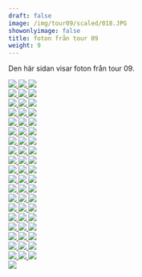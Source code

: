 ```yaml
---  
draft: false  
image: /img/tour09/scaled/018.JPG  
showonlyimage: false  
title: foton från tour 09  
weight: 9  
---
```


Den här sidan visar foton från tour 09.

<div class="col-md-8"> <div class="row">  
<a href="/img/tour09/scaled/001.JPG" data-toggle="lightbox"         data-gallery="example-gallery" class="col-sm-4">
<img src="/img/tour09/thumbs/001.JPG" class="img-fluid"> </a>  
<a href="/img/tour09/scaled/002.JPG" data-toggle="lightbox"         data-gallery="example-gallery" class="col-sm-4">
<img src="/img/tour09/thumbs/002.JPG" class="img-fluid"> </a>  
<a href="/img/tour09/scaled/003.JPG" data-toggle="lightbox"         data-gallery="example-gallery" class="col-sm-4">
<img src="/img/tour09/thumbs/003.JPG" class="img-fluid"> </a> </div>
<div class="row">  
<a href="/img/tour09/scaled/004.JPG" data-toggle="lightbox"         data-gallery="example-gallery" class="col-sm-4">
<img src="/img/tour09/thumbs/004.JPG" class="img-fluid"> </a>  
<a href="/img/tour09/scaled/005.JPG" data-toggle="lightbox"         data-gallery="example-gallery" class="col-sm-4">
<img src="/img/tour09/thumbs/005.JPG" class="img-fluid"> </a>  
<a href="/img/tour09/scaled/006.JPG" data-toggle="lightbox"         data-gallery="example-gallery" class="col-sm-4">
<img src="/img/tour09/thumbs/006.JPG" class="img-fluid"> </a> </div>
<div class="row">  
<a href="/img/tour09/scaled/007.JPG" data-toggle="lightbox"         data-gallery="example-gallery" class="col-sm-4">
<img src="/img/tour09/thumbs/007.JPG" class="img-fluid"> </a>  
<a href="/img/tour09/scaled/008.JPG" data-toggle="lightbox"         data-gallery="example-gallery" class="col-sm-4">
<img src="/img/tour09/thumbs/008.JPG" class="img-fluid"> </a>  
<a href="/img/tour09/scaled/009.JPG" data-toggle="lightbox"         data-gallery="example-gallery" class="col-sm-4">
<img src="/img/tour09/thumbs/009.JPG" class="img-fluid"> </a> </div>
<div class="row">  
<a href="/img/tour09/scaled/010.JPG" data-toggle="lightbox"         data-gallery="example-gallery" class="col-sm-4">
<img src="/img/tour09/thumbs/010.JPG" class="img-fluid"> </a>  
<a href="/img/tour09/scaled/011.JPG" data-toggle="lightbox"         data-gallery="example-gallery" class="col-sm-4">
<img src="/img/tour09/thumbs/011.JPG" class="img-fluid"> </a>  
<a href="/img/tour09/scaled/012.JPG" data-toggle="lightbox"         data-gallery="example-gallery" class="col-sm-4">
<img src="/img/tour09/thumbs/012.JPG" class="img-fluid"> </a> </div>
<div class="row">  
<a href="/img/tour09/scaled/013.JPG" data-toggle="lightbox"         data-gallery="example-gallery" class="col-sm-4">
<img src="/img/tour09/thumbs/013.JPG" class="img-fluid"> </a>  
<a href="/img/tour09/scaled/014.JPG" data-toggle="lightbox"         data-gallery="example-gallery" class="col-sm-4">
<img src="/img/tour09/thumbs/014.JPG" class="img-fluid"> </a>  
<a href="/img/tour09/scaled/015.JPG" data-toggle="lightbox"         data-gallery="example-gallery" class="col-sm-4">
<img src="/img/tour09/thumbs/015.JPG" class="img-fluid"> </a> </div>
<div class="row">  
<a href="/img/tour09/scaled/016.JPG" data-toggle="lightbox"         data-gallery="example-gallery" class="col-sm-4">
<img src="/img/tour09/thumbs/016.JPG" class="img-fluid"> </a>  
<a href="/img/tour09/scaled/017.JPG" data-toggle="lightbox"         data-gallery="example-gallery" class="col-sm-4">
<img src="/img/tour09/thumbs/017.JPG" class="img-fluid"> </a>  
<a href="/img/tour09/scaled/018.JPG" data-toggle="lightbox"         data-gallery="example-gallery" class="col-sm-4">
<img src="/img/tour09/thumbs/018.JPG" class="img-fluid"> </a> </div>
<div class="row">  
<a href="/img/tour09/scaled/019.JPG" data-toggle="lightbox"         data-gallery="example-gallery" class="col-sm-4">
<img src="/img/tour09/thumbs/019.JPG" class="img-fluid"> </a>  
<a href="/img/tour09/scaled/020.JPG" data-toggle="lightbox"         data-gallery="example-gallery" class="col-sm-4">
<img src="/img/tour09/thumbs/020.JPG" class="img-fluid"> </a>  
<a href="/img/tour09/scaled/021.JPG" data-toggle="lightbox"         data-gallery="example-gallery" class="col-sm-4">
<img src="/img/tour09/thumbs/021.JPG" class="img-fluid"> </a> </div>
<div class="row">  
<a href="/img/tour09/scaled/022.JPG" data-toggle="lightbox"         data-gallery="example-gallery" class="col-sm-4">
<img src="/img/tour09/thumbs/022.JPG" class="img-fluid"> </a>  
<a href="/img/tour09/scaled/023.JPG" data-toggle="lightbox"         data-gallery="example-gallery" class="col-sm-4">
<img src="/img/tour09/thumbs/023.JPG" class="img-fluid"> </a>  
<a href="/img/tour09/scaled/024.JPG" data-toggle="lightbox"         data-gallery="example-gallery" class="col-sm-4">
<img src="/img/tour09/thumbs/024.JPG" class="img-fluid"> </a> </div>
<div class="row">  
<a href="/img/tour09/scaled/025.JPG" data-toggle="lightbox"         data-gallery="example-gallery" class="col-sm-4">
<img src="/img/tour09/thumbs/025.JPG" class="img-fluid"> </a>  
<a href="/img/tour09/scaled/026.JPG" data-toggle="lightbox"         data-gallery="example-gallery" class="col-sm-4">
<img src="/img/tour09/thumbs/026.JPG" class="img-fluid"> </a>  
<a href="/img/tour09/scaled/027.JPG" data-toggle="lightbox"         data-gallery="example-gallery" class="col-sm-4">
<img src="/img/tour09/thumbs/027.JPG" class="img-fluid"> </a> </div>
<div class="row">  
<a href="/img/tour09/scaled/028.JPG" data-toggle="lightbox"         data-gallery="example-gallery" class="col-sm-4">
<img src="/img/tour09/thumbs/028.JPG" class="img-fluid"> </a>  
<a href="/img/tour09/scaled/029.JPG" data-toggle="lightbox"         data-gallery="example-gallery" class="col-sm-4">
<img src="/img/tour09/thumbs/029.JPG" class="img-fluid"> </a>  
<a href="/img/tour09/scaled/030.JPG" data-toggle="lightbox"         data-gallery="example-gallery" class="col-sm-4">
<img src="/img/tour09/thumbs/030.JPG" class="img-fluid"> </a> </div>
<div class="row">  
<a href="/img/tour09/scaled/031.JPG" data-toggle="lightbox"         data-gallery="example-gallery" class="col-sm-4">
<img src="/img/tour09/thumbs/031.JPG" class="img-fluid"> </a>  
<a href="/img/tour09/scaled/032.JPG" data-toggle="lightbox"         data-gallery="example-gallery" class="col-sm-4">
<img src="/img/tour09/thumbs/032.JPG" class="img-fluid"> </a>  
<a href="/img/tour09/scaled/033.JPG" data-toggle="lightbox"         data-gallery="example-gallery" class="col-sm-4">
<img src="/img/tour09/thumbs/033.JPG" class="img-fluid"> </a> </div>
<div class="row">  
<a href="/img/tour09/scaled/034.JPG" data-toggle="lightbox"         data-gallery="example-gallery" class="col-sm-4">
<img src="/img/tour09/thumbs/034.JPG" class="img-fluid"> </a>  
<a href="/img/tour09/scaled/035.JPG" data-toggle="lightbox"         data-gallery="example-gallery" class="col-sm-4">
<img src="/img/tour09/thumbs/035.JPG" class="img-fluid"> </a>  
<a href="/img/tour09/scaled/036.JPG" data-toggle="lightbox"         data-gallery="example-gallery" class="col-sm-4">
<img src="/img/tour09/thumbs/036.JPG" class="img-fluid"> </a> </div>
<div class="row">  
<a href="/img/tour09/scaled/037.JPG" data-toggle="lightbox"         data-gallery="example-gallery" class="col-sm-4">
<img src="/img/tour09/thumbs/037.JPG" class="img-fluid"> </a>  
<a href="/img/tour09/scaled/038.JPG" data-toggle="lightbox"         data-gallery="example-gallery" class="col-sm-4">
<img src="/img/tour09/thumbs/038.JPG" class="img-fluid"> </a>  
<a href="/img/tour09/scaled/039.JPG" data-toggle="lightbox"         data-gallery="example-gallery" class="col-sm-4">
<img src="/img/tour09/thumbs/039.JPG" class="img-fluid"> </a> </div>
<div class="row">  
<a href="/img/tour09/scaled/040.JPG" data-toggle="lightbox"         data-gallery="example-gallery" class="col-sm-4">
<img src="/img/tour09/thumbs/040.JPG" class="img-fluid"> </a>  
<a href="/img/tour09/scaled/041.JPG" data-toggle="lightbox"         data-gallery="example-gallery" class="col-sm-4">
<img src="/img/tour09/thumbs/041.JPG" class="img-fluid"> </a>  
<a href="/img/tour09/scaled/042.JPG" data-toggle="lightbox"         data-gallery="example-gallery" class="col-sm-4">
<img src="/img/tour09/thumbs/042.JPG" class="img-fluid"> </a> </div>
<div class="row">  
<a href="/img/tour09/scaled/043.JPG" data-toggle="lightbox"         data-gallery="example-gallery" class="col-sm-4">
<img src="/img/tour09/thumbs/043.JPG" class="img-fluid"> </a>  
<a href="/img/tour09/scaled/044.JPG" data-toggle="lightbox"         data-gallery="example-gallery" class="col-sm-4">
<img src="/img/tour09/thumbs/044.JPG" class="img-fluid"> </a>  
<a href="/img/tour09/scaled/045.JPG" data-toggle="lightbox"         data-gallery="example-gallery" class="col-sm-4">
<img src="/img/tour09/thumbs/045.JPG" class="img-fluid"> </a> </div>
<div class="row">  
<a href="/img/tour09/scaled/046.JPG" data-toggle="lightbox"         data-gallery="example-gallery" class="col-sm-4">
<img src="/img/tour09/thumbs/046.JPG" class="img-fluid"> </a>  
<a href="/img/tour09/scaled/047.JPG" data-toggle="lightbox"         data-gallery="example-gallery" class="col-sm-4">
<img src="/img/tour09/thumbs/047.JPG" class="img-fluid"> </a>  
<a href="/img/tour09/scaled/048.JPG" data-toggle="lightbox"         data-gallery="example-gallery" class="col-sm-4">
<img src="/img/tour09/thumbs/048.JPG" class="img-fluid"> </a> </div>
<div class="row">  
<a href="/img/tour09/scaled/049.JPG" data-toggle="lightbox"         data-gallery="example-gallery" class="col-sm-4">
<img src="/img/tour09/thumbs/049.JPG" class="img-fluid"> </a>  
<a href="/img/tour09/scaled/050.JPG" data-toggle="lightbox"         data-gallery="example-gallery" class="col-sm-4">
<img src="/img/tour09/thumbs/050.JPG" class="img-fluid"> </a>  
<a href="/img/tour09/scaled/051.JPG" data-toggle="lightbox"         data-gallery="example-gallery" class="col-sm-4">
<img src="/img/tour09/thumbs/051.JPG" class="img-fluid"> </a> </div>
<div class="row">  
<a href="/img/tour09/scaled/052.JPG" data-toggle="lightbox"         data-gallery="example-gallery" class="col-sm-4">
<img src="/img/tour09/thumbs/052.JPG" class="img-fluid"> </a>  
<a href="/img/tour09/scaled/053.JPG" data-toggle="lightbox"         data-gallery="example-gallery" class="col-sm-4">
<img src="/img/tour09/thumbs/053.JPG" class="img-fluid"> </a>  
<a href="/img/tour09/scaled/054.JPG" data-toggle="lightbox"         data-gallery="example-gallery" class="col-sm-4">
<img src="/img/tour09/thumbs/054.JPG" class="img-fluid"> </a> </div>
<div class="row">  
<a href="/img/tour09/scaled/055.JPG" data-toggle="lightbox"         data-gallery="example-gallery" class="col-sm-4">
<img src="/img/tour09/thumbs/055.JPG" class="img-fluid"> </a>  
<a href="/img/tour09/scaled/056.JPG" data-toggle="lightbox"         data-gallery="example-gallery" class="col-sm-4">
<img src="/img/tour09/thumbs/056.JPG" class="img-fluid"> </a>  
<a href="/img/tour09/scaled/057.JPG" data-toggle="lightbox"         data-gallery="example-gallery" class="col-sm-4">
<img src="/img/tour09/thumbs/057.JPG" class="img-fluid"> </a> </div>
<div class="row">  
<a href="/img/tour09/scaled/058.JPG" data-toggle="lightbox"         data-gallery="example-gallery" class="col-sm-4">
<img src="/img/tour09/thumbs/058.JPG" class="img-fluid"> </a> </div>
</div>
